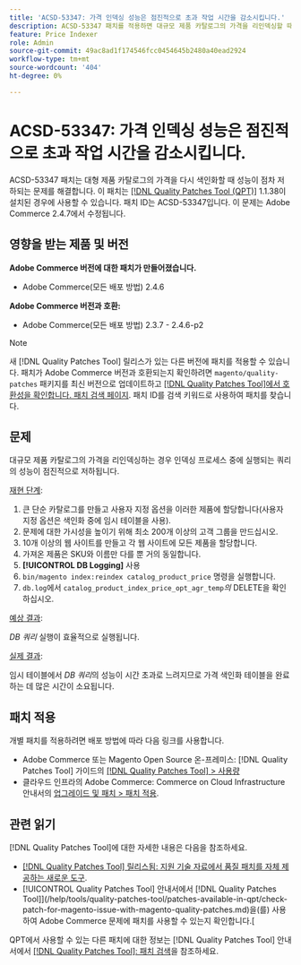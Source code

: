 ```yaml
---
title: 'ACSD-53347: 가격 인덱싱 성능은 점진적으로 초과 작업 시간을 감소시킵니다.'
description: ACSD-53347 패치를 적용하면 대규모 제품 카탈로그의 가격을 리인덱싱할 때 성능이 점차 저하되는 Adobe Commerce 문제를 해결할 수 있습니다.
feature: Price Indexer
role: Admin
source-git-commit: 49ac8ad1f174546fcc0454645b2480a40ead2924
workflow-type: tm+mt
source-wordcount: '404'
ht-degree: 0%

---
```


# ACSD-53347: 가격 인덱싱 성능은 점진적으로 초과 작업 시간을 감소시킵니다.

ACSD-53347 패치는 대형 제품 카탈로그의 가격을 다시 색인화할 때 성능이 점차 저하되는 문제를 해결합니다. 이 패치는 [[!DNL Quality Patches Tool (QPT)]](https://experienceleague.adobe.com/en/docs/commerce-knowledge-base/kb/announcements/commerce-announcements/magento-quality-patches-released-new-tool-to-self-serve-quality-patches) 1.1.38이 설치된 경우에 사용할 수 있습니다. 패치 ID는 ACSD-53347입니다. 이 문제는 Adobe Commerce 2.4.7에서 수정됩니다.

## 영향을 받는 제품 및 버전

**Adobe Commerce 버전에 대한 패치가 만들어졌습니다.**

* Adobe Commerce(모든 배포 방법) 2.4.6

**Adobe Commerce 버전과 호환:**

* Adobe Commerce(모든 배포 방법) 2.3.7 - 2.4.6-p2

>[!NOTE]
>
>새 [!DNL Quality Patches Tool] 릴리스가 있는 다른 버전에 패치를 적용할 수 있습니다. 패치가 Adobe Commerce 버전과 호환되는지 확인하려면 `magento/quality-patches` 패키지를 최신 버전으로 업데이트하고 [[!DNL Quality Patches Tool]에서 호환성을 확인합니다. 패치 검색 페이지](https://experienceleague.adobe.com/tools/commerce-quality-patches/index.html). 패치 ID를 검색 키워드로 사용하여 패치를 찾습니다.

## 문제

대규모 제품 카탈로그의 가격을 리인덱싱하는 경우 인덱싱 프로세스 중에 실행되는 쿼리의 성능이 점진적으로 저하됩니다.

<u>재현 단계</u>:

1. 큰 단순 카탈로그를 만들고 사용자 지정 옵션을 이러한 제품에 할당합니다(사용자 지정 옵션은 색인화 중에 임시 테이블을 사용).
1. 문제에 대한 가시성을 높이기 위해 최소 200개 이상의 고객 그룹을 만드십시오.
1. 10개 이상의 웹 사이트를 만들고 각 웹 사이트에 모든 제품을 할당합니다.
1. 가져온 제품은 SKU와 이름만 다를 뿐 거의 동일합니다.
1. **[!UICONTROL DB Logging]** 사용
1. `bin/magento index:reindex catalog_product_price` 명령을 실행합니다.
1. `db.log`에서 `catalog_product_index_price_opt_agr_temp`*의* DELETE을 확인하십시오.

<u>예상 결과</u>:

*DB 쿼리* 실행이 효율적으로 실행됩니다.

<u>실제 결과</u>:

임시 테이블에서 *DB 쿼리*&#x200B;의 성능이 시간 초과로 느려지므로 가격 색인화 테이블을 완료하는 데 많은 시간이 소요됩니다.

## 패치 적용

개별 패치를 적용하려면 배포 방법에 따라 다음 링크를 사용합니다.

* Adobe Commerce 또는 Magento Open Source 온-프레미스: [!DNL Quality Patches Tool] 가이드의 [[!DNL Quality Patches Tool] > 사용량](https://experienceleague.adobe.com/docs/commerce-operations/tools/quality-patches-tool/usage.html)
* 클라우드 인프라의 Adobe Commerce: Commerce on Cloud Infrastructure 안내서의 [업그레이드 및 패치 > 패치 적용](https://experienceleague.adobe.com/docs/commerce-cloud-service/user-guide/develop/upgrade/apply-patches.html).

## 관련 읽기

[!DNL Quality Patches Tool]에 대한 자세한 내용은 다음을 참조하세요.

* [[!DNL Quality Patches Tool] 릴리스됨: 지원 기술 자료에서 품질 패치를 자체 제공하는 새로운 도구](https://experienceleague.adobe.com/en/docs/commerce-knowledge-base/kb/announcements/commerce-announcements/magento-quality-patches-released-new-tool-to-self-serve-quality-patches).
* [!UICONTROL Quality Patches Tool] 안내서에서  [!DNL Quality Patches Tool]](/help/tools/quality-patches-tool/patches-available-in-qpt/check-patch-for-magento-issue-with-magento-quality-patches.md)을(를) 사용하여 Adobe Commerce 문제에 패치를 사용할 수 있는지 확인합니다.[


QPT에서 사용할 수 있는 다른 패치에 대한 정보는 [!DNL Quality Patches Tool] 안내서에서 [[!DNL Quality Patches Tool]: 패치 검색](https://experienceleague.adobe.com/tools/commerce-quality-patches/index.html)을 참조하세요.
